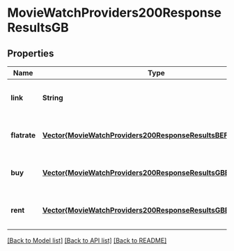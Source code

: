 # MovieWatchProviders200ResponseResultsGB


## Properties
Name | Type | Description | Notes
------------ | ------------- | ------------- | -------------
**link** | **String** |  | [optional] [default to nothing]
**flatrate** | [**Vector{MovieWatchProviders200ResponseResultsBEFlatrateInner}**](MovieWatchProviders200ResponseResultsBEFlatrateInner.md) |  | [optional] [default to nothing]
**buy** | [**Vector{MovieWatchProviders200ResponseResultsGBBuyInner}**](MovieWatchProviders200ResponseResultsGBBuyInner.md) |  | [optional] [default to nothing]
**rent** | [**Vector{MovieWatchProviders200ResponseResultsGBBuyInner}**](MovieWatchProviders200ResponseResultsGBBuyInner.md) |  | [optional] [default to nothing]


[[Back to Model list]](../README.md#models) [[Back to API list]](../README.md#api-endpoints) [[Back to README]](../README.md)



